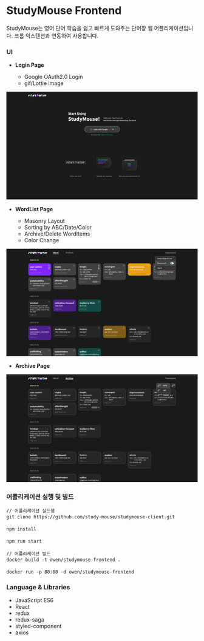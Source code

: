 # StudyMouse Frontend

StudyMouse는 영어 단어 학습을 쉽고 빠르게 도와주는 단어장 웹 어플리케이션입니다. 크롬 익스텐션과 연동하여 사용합니다.

### UI

- **Login Page**
    
    - Google OAuth2.0 Login
    - gif/Lottie image

![ex_screenshot](./src/assets/LoginPage.png)

- **WordList Page**
    
    - Masonry Layout
    - Sorting by ABC/Date/Color
    - Archive/Delete WordItems
    - Color Change
     
![ex_screenshot](./src/assets/WordPage.png)

- **Archive Page**

![ex_screenshot](./src/assets/ArchivePage.png)

### 어플리케이션 실행 및 빌드
```
// 어플리케이션 실드행
git clone https://github.com/study-mouse/studymouse-client.git

npm install

npm run start

// 어플리케이션 빌드
docker build -t owen/studymouse-frontend .

docker run -p 80:80 -d owen/studymouse-frontend
```

### Language & Libraries

- JavaScript ES6
- React
- redux
- redux-saga
- styled-component
- axios
